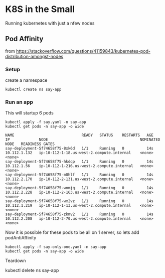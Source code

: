 # K8S in the Small

Running kubernetes with just a nfew nodes

## Pod Affinity

from https://stackoverflow.com/questions/41159843/kubernetes-pod-distribution-amongst-nodes


### Setup
create a namespace

```
kubectl create ns say-app
```

### Run an app

This will startup 6 pods

```
kubectl apply -f say.yaml -n say-app
kubectl get pods -n say-app -o wide
```

```
NAME                              READY   STATUS    RESTARTS   AGE   IP             NODE                                         NOMINATED NODE   READINESS GATES
say-deployment-5f74658f75-8xk6d   1/1     Running   0          14s   10.112.1.132   ip-10-112-1-18.us-west-2.compute.internal    <none>           <none>
say-deployment-5f74658f75-hkdqp   1/1     Running   0          14s   10.112.1.56    ip-10-112-1-216.us-west-2.compute.internal   <none>           <none>
say-deployment-5f74658f75-m8hlf   1/1     Running   0          14s   10.112.2.170   ip-10-112-2-131.us-west-2.compute.internal   <none>           <none>
say-deployment-5f74658f75-wnmjq   1/1     Running   0          14s   10.112.2.228   ip-10-112-2-163.us-west-2.compute.internal   <none>           <none>
say-deployment-5f74658f75-wx2vz   1/1     Running   0          14s   10.112.1.219   ip-10-112-1-13.us-west-2.compute.internal    <none>           <none>
say-deployment-5f74658f75-zkmv2   1/1     Running   0          14s   10.112.2.208   ip-10-112-2-70.us-west-2.compute.internal    <none>           <none>
```

Now it is possible for these pods to be all on 1 server, so lets add podAntiAffinity


```
kubectl apply -f say-only-one.yaml -n say-app
kubectl get pods -n say-app -o wide
```



Teardown

kubectl delete ns say-app
